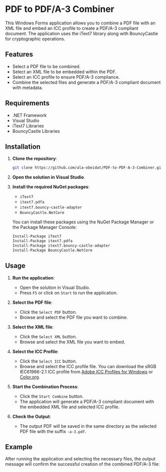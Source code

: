 # PDF to PDF/A-3 Combiner

This Windows Forms application allows you to combine a PDF file with an XML file and embed an ICC profile to create a PDF/A-3 compliant document. The application uses the iText7 library along with BouncyCastle for cryptographic operations.

## Features

- Select a PDF file to be combined.
- Select an XML file to be embedded within the PDF.
- Select an ICC profile to ensure PDF/A-3 compliance.
- Combine the selected files and generate a PDF/A-3 compliant document with metadata.

## Requirements

- .NET Framework
- Visual Studio
- iText7 Libraries
- BouncyCastle Libraries

## Installation

1. **Clone the repository**:
    ```sh
    git clone https://github.com/ala-obeidat/PDF-to-PDF-A-3-Combiner.git
    ```

2. **Open the solution in Visual Studio**.

3. **Install the required NuGet packages**:
    - `iText7`
    - `itext7.pdfa`
    - `itext7.bouncy-castle-adapter`
    - `BouncyCastle.NetCore`

    You can install these packages using the NuGet Package Manager or the Package Manager Console:
    ```sh
    Install-Package iText7
    Install-Package itext7.pdfa
    Install-Package itext7.bouncy-castle-adapter
    Install-Package BouncyCastle.NetCore
    ```

## Usage

1. **Run the application**:
    - Open the solution in Visual Studio.
    - Press `F5` or click on `Start` to run the application.

2. **Select the PDF file**:
    - Click the `Select PDF` button.
    - Browse and select the PDF file you want to combine.

3. **Select the XML file**:
    - Click the `Select XML` button.
    - Browse and select the XML file you want to embed.

4. **Select the ICC Profile**:
    - Click the `Select ICC` button.
    - Browse and select the ICC profile file. You can download the sRGB IEC61966-2.1 ICC profile from [Adobe ICC Profiles for Windows](https://www.adobe.com/support/downloads/iccprofiles/iccprofiles_win.html) or [Color.org](https://www.color.org/chardata/rgb/srgb.xalter).

5. **Start the Combination Process**:
    - Click the `Start Combine` button.
    - The application will generate a PDF/A-3 compliant document with the embedded XML file and selected ICC profile.

6. **Check the Output**:
    - The output PDF will be saved in the same directory as the selected PDF file with the suffix `-a-3.pdf`.

## Example

After running the application and selecting the necessary files, the output message will confirm the successful creation of the combined PDF/A-3 file:

